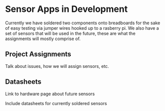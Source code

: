 # Sensor Apps in Development

Currently we have soldered two components onto breadboards for the sake of easy testing via jumper wires hooked up to a rasberry pi.
We also have a set of sensors that will be used in the future, these are what the assignments will mostly comprise of.

## Project Assignments

Talk about issues, how we will assign sensors, etc.

## Datasheets

Link to hardware page about future sensors

Include datasheets for currently soldered sensors
